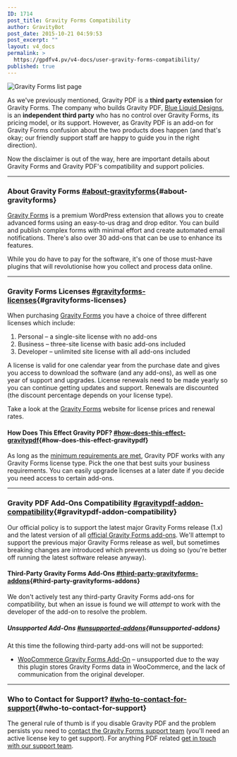 ```yaml
---
ID: 1714
post_title: Gravity Forms Compatibility
author: GravityBot
post_date: 2015-10-21 04:59:53
post_excerpt: ""
layout: v4_docs
permalink: >
  https://gpdfv4.pv/v4-docs/user-gravity-forms-compatibility/
published: true
---
```

![Gravity Forms list page](https://gpdfv4.pv/app/uploads/2015/10/forms-page.png) 

As we've previously mentioned, Gravity PDF is a **third party extension** for Gravity Forms. The company who builds Gravity PDF, [Blue Liquid Designs](http://www.blueliquiddesigns.com.au/), is an **independent third party** who has no control over Gravity Forms, its pricing model, or its support. However, as Gravity PDF is an add-on for Gravity Forms confusion about the two products does happen (and that's okay; our friendly support staff are happy to guide you in the right direction). 

Now the disclaimer is out of the way, here are important details about Gravity Forms and Gravity PDF's compatibility and support policies.

---

### About Gravity Forms [#about-gravityforms](#about-gravityforms){#about-gravityforms}

[Gravity Forms](https://www.e-junkie.com/ecom/gb.php?cl=54585&c=ib&aff=235154) is a premium WordPress extension that allows you to create advanced forms using an easy-to-us drag and drop editor. You can build and publish complex forms with minimal effort and create automated email notifications. There's also over 30 add-ons that can be use to enhance its features. 

While you do have to pay for the software, it's one of those must-have plugins that will revolutionise how you collect and process data online.

---

### Gravity Forms Licenses [#gravityforms-licenses](#gravityforms-licenses){#gravityforms-licenses}

When purchasing [Gravity Forms](https://www.e-junkie.com/ecom/gb.php?cl=54585&c=ib&aff=235154) you have a choice of three different licenses which include:

1.  Personal – a single-site license with no add-ons
2.  Business – three-site license with basic add-ons included
3.  Developer – unlimited site license with all add-ons included

A license is valid for one calendar year from the purchase date and gives you access to download the software (and any add-ons), as well as one year of support and upgrades. License renewals need to be made yearly so you can continue getting updates and support. Renewals are discounted (the discount percentage depends on your license type). 

Take a look at the [Gravity Forms](https://www.e-junkie.com/ecom/gb.php?cl=54585&c=ib&aff=235154) website for license prices and renewal rates.

#### How Does This Effect Gravity PDF? [#how-does-this-effect-gravitypdf](#how-does-this-effect-gravitypdf){#how-does-this-effect-gravitypdf}

As long as the [minimum requirements are met](https://gpdfv4.pv/v4-docs/installation/#requirements), Gravity PDF works with any Gravity Forms license type. Pick the one that best suits your business requirements. You can easily upgrade licenses at a later date if you decide you need access to certain add-ons.

---

### Gravity PDF Add-Ons Compatibility [#gravitypdf-addon-compatibility](#gravitypdf-addon-compatibility){#gravitypdf-addon-compatibility}

Our official policy is to support the latest major Gravity Forms release (1.x) and the latest version of all [official Gravity Forms add-ons](http://www.gravityforms.com/add-ons/). We'll attempt to support the previous major Gravity Forms release as well, but sometimes breaking changes are introduced which prevents us doing so (you're better off running the latest software release anyway).

#### Third-Party Gravity Forms Add-Ons [#third-party-gravityforms-addons](#third-party-gravityforms-addons){#third-party-gravityforms-addons}

We don't actively test any third-party Gravity Forms add-ons for compatibility, but when an issue is found we will *attempt* to work with the developer of the add-on to resolve the problem.

##### Unsupported Add-Ons [#unsupported-addons](#unsupported-addons){#unsupported-addons}

At this time the following third-party add-ons will not be supported:

-   [WooCommerce Gravity Forms Add-On](http://www.woothemes.com/products/gravity-forms-add-ons/) – unsupported due to the way this plugin stores Gravity Forms data in WooCommerce, and the lack of communication from the original developer.

---

### Who to Contact for Support? [#who-to-contact-for-support](#who-to-contact-for-support){#who-to-contact-for-support}

The general rule of thumb is if you disable Gravity PDF and the problem persists you need to [contact the Gravity Forms support team](https://www.gravityhelp.com/support/) (you'll need an active license key to get support). For anything PDF related [get in touch with our support team](#).
                    